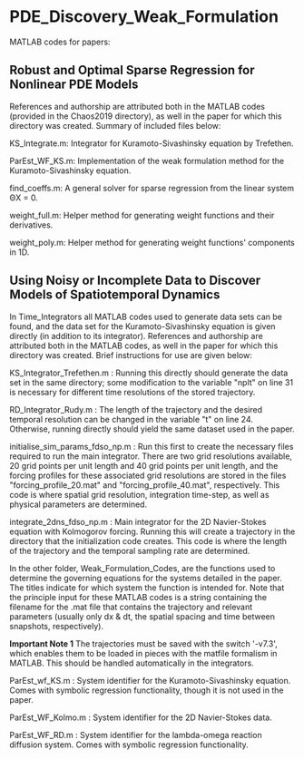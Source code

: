 # PDE_Discovery_Weak_Formulation
MATLAB codes for papers: 
## Robust and Optimal Sparse Regression for Nonlinear PDE Models
References and authorship are attributed both in the MATLAB codes (provided in the Chaos2019 directory), as well in the paper for which this directory was created. Summary of included files below:

KS_Integrate.m: Integrator for Kuramoto-Sivashinsky equation by Trefethen.

ParEst_WF_KS.m: Implementation of the weak formulation method for the Kuramoto-Sivashinsky equation.

find_coeffs.m: A general solver for sparse regression from the linear system ΘX = 0.

weight_full.m: Helper method for generating weight functions and their derivatives.

weight_poly.m: Helper method for generating weight functions' components in 1D. 

## Using Noisy or Incomplete Data to Discover Models of Spatiotemporal Dynamics

In Time_Integrators all MATLAB codes used to generate data sets can be found, and the data set for the Kuramoto-Sivashinsky equation is given directly (in addition to its integrator). References and authorship are attributed both in the MATLAB codes, as well in the paper for which this directory was created. Brief instructions for use are given below:

KS_Integrator_Trefethen.m : Running this directly should generate the data set in the same directory; some modification to the variable "nplt" on line 31 is necessary for different time resolutions of the stored trajectory.

RD_Integrator_Rudy.m : The length of the trajectory and the desired temporal resolution can be changed in the variable "t" on line 24. Otherwise, running directly should yield the same dataset used in the paper.

initialise_sim_params_fdso_np.m : Run this first to create the necessary files required to run the main integrator. There are two grid resolutions available, 20 grid points per unit length and 40 grid points per unit length, and the forcing profiles for these associated grid resolutions are stored in the files "forcing_profile_20.mat" and "forcing_profile_40.mat", respectively. This code is where spatial grid resolution, integration time-step, as well as physical parameters are determined.

integrate_2dns_fdso_np.m : Main integrator for the 2D Navier-Stokes equation with Kolmogorov forcing. Running this will create a trajectory in the directory that the initialization code creates. This code is where the length of the trajectory and the temporal sampling rate are determined.

In the other folder, Weak_Formulation_Codes, are the functions used to determine the governing equations for the systems detailed in the paper. The titles indicate for which system the function is intended for. Note that the principle input for these MATLAB codes is a string containing the filename for the .mat file that contains the trajectory and relevant parameters (usually only dx & dt, the spatial spacing and time between snapshots, respectively). 

**Important Note 1**
The trajectories must be saved with the switch '-v7.3', which enables them to be loaded in pieces with the matfile formalism in MATLAB. This should be handled automatically in the integrators.

ParEst_wf_KS.m : System identifier for the Kuramoto-Sivashinsky equation. Comes with symbolic regression functionality, though it is not used in the paper.

ParEst_WF_Kolmo.m : System identifier for the 2D Navier-Stokes data.

ParEst_WF_RD.m : System identifier for the lambda-omega reaction diffusion system. Comes with symbolic regression functionality.
